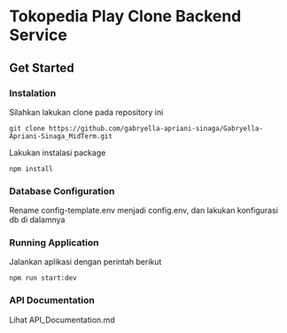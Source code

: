 # Tokopedia Play Clone Backend Service

## Get Started

### Instalation

Silahkan lakukan clone pada repository ini

```
git clone https://github.com/gabryella-apriani-sinaga/Gabryella-Apriani-Sinaga_MidTerm.git
```

Lakukan instalasi package

```
npm install
```

### Database Configuration

Rename config-template.env menjadi config.env, dan lakukan konfigurasi db di dalamnya 

### Running Application

Jalankan aplikasi dengan perintah berikut

```
npm run start:dev
```

### API Documentation

Lihat API_Documentation.md